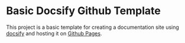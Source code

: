 # Basic Docsify Github Template

This project is a basic template for creating a documentation site using [docsify](https://docsify.js.org/#/) and hosting it on [Github Pages](https://pages.github.com/).
